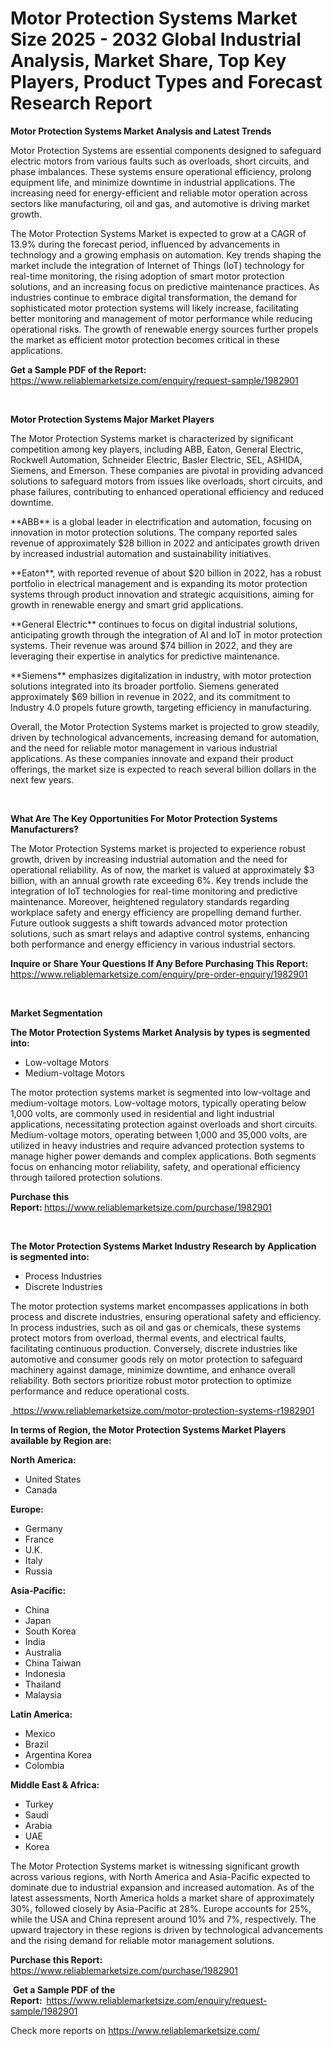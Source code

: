 <p><h1>Motor Protection Systems Market Size 2025 - 2032 Global Industrial Analysis, Market Share, Top Key Players, Product Types and Forecast Research Report</h1></p><p><strong>Motor Protection Systems Market Analysis and Latest Trends</strong></p>
<p><p>Motor Protection Systems are essential components designed to safeguard electric motors from various faults such as overloads, short circuits, and phase imbalances. These systems ensure operational efficiency, prolong equipment life, and minimize downtime in industrial applications. The increasing need for energy-efficient and reliable motor operation across sectors like manufacturing, oil and gas, and automotive is driving market growth.</p><p>The Motor Protection Systems Market is expected to grow at a CAGR of 13.9% during the forecast period, influenced by advancements in technology and a growing emphasis on automation. Key trends shaping the market include the integration of Internet of Things (IoT) technology for real-time monitoring, the rising adoption of smart motor protection solutions, and an increasing focus on predictive maintenance practices. As industries continue to embrace digital transformation, the demand for sophisticated motor protection systems will likely increase, facilitating better monitoring and management of motor performance while reducing operational risks. The growth of renewable energy sources further propels the market as efficient motor protection becomes critical in these applications.</p></p>
<p><strong>Get a Sample PDF of the Report:&nbsp;</strong> <a href="https://www.reliablemarketsize.com/enquiry/request-sample/1982901?utm_campaign=1901&utm_medium=2&utm_source=Github&utm_content=ia&utm_term=20022025&utm_id=motor-protection-systems">https://www.reliablemarketsize.com/enquiry/request-sample/1982901</a></p>
<p>&nbsp;</p>
<p><strong>Motor Protection Systems Major Market Players</strong></p>
<p><p>The Motor Protection Systems market is characterized by significant competition among key players, including ABB, Eaton, General Electric, Rockwell Automation, Schneider Electric, Basler Electric, SEL, ASHIDA, Siemens, and Emerson. These companies are pivotal in providing advanced solutions to safeguard motors from issues like overloads, short circuits, and phase failures, contributing to enhanced operational efficiency and reduced downtime.</p><p>**ABB** is a global leader in electrification and automation, focusing on innovation in motor protection solutions. The company reported sales revenue of approximately $28 billion in 2022 and anticipates growth driven by increased industrial automation and sustainability initiatives.</p><p>**Eaton**, with reported revenue of about $20 billion in 2022, has a robust portfolio in electrical management and is expanding its motor protection systems through product innovation and strategic acquisitions, aiming for growth in renewable energy and smart grid applications.</p><p>**General Electric** continues to focus on digital industrial solutions, anticipating growth through the integration of AI and IoT in motor protection systems. Their revenue was around $74 billion in 2022, and they are leveraging their expertise in analytics for predictive maintenance.</p><p>**Siemens** emphasizes digitalization in industry, with motor protection solutions integrated into its broader portfolio. Siemens generated approximately $69 billion in revenue in 2022, and its commitment to Industry 4.0 propels future growth, targeting efficiency in manufacturing.</p><p>Overall, the Motor Protection Systems market is projected to grow steadily, driven by technological advancements, increasing demand for automation, and the need for reliable motor management in various industrial applications. As these companies innovate and expand their product offerings, the market size is expected to reach several billion dollars in the next few years.</p></p>
<p>&nbsp;</p>
<p><strong>What Are The Key Opportunities For Motor Protection Systems Manufacturers?</strong></p>
<p><p>The Motor Protection Systems market is projected to experience robust growth, driven by increasing industrial automation and the need for operational reliability. As of now, the market is valued at approximately $3 billion, with an annual growth rate exceeding 6%. Key trends include the integration of IoT technologies for real-time monitoring and predictive maintenance. Moreover, heightened regulatory standards regarding workplace safety and energy efficiency are propelling demand further. Future outlook suggests a shift towards advanced motor protection solutions, such as smart relays and adaptive control systems, enhancing both performance and energy efficiency in various industrial sectors.</p></p>
<p><strong>Inquire or Share Your Questions If Any Before Purchasing This Report:</strong> <a href="https://www.reliablemarketsize.com/enquiry/pre-order-enquiry/1982901?utm_campaign=1901&utm_medium=2&utm_source=Github&utm_content=ia&utm_term=20022025&utm_id=motor-protection-systems">https://www.reliablemarketsize.com/enquiry/pre-order-enquiry/1982901</a></p>
<p>&nbsp;</p>
<p><strong>Market Segmentation</strong></p>
<p><strong>The Motor Protection Systems Market Analysis by types is segmented into:</strong></p>
<p><ul><li>Low-voltage Motors</li><li>Medium-voltage Motors</li></ul></p>
<p><p>The motor protection systems market is segmented into low-voltage and medium-voltage motors. Low-voltage motors, typically operating below 1,000 volts, are commonly used in residential and light industrial applications, necessitating protection against overloads and short circuits. Medium-voltage motors, operating between 1,000 and 35,000 volts, are utilized in heavy industries and require advanced protection systems to manage higher power demands and complex applications. Both segments focus on enhancing motor reliability, safety, and operational efficiency through tailored protection solutions.</p></p>
<p><strong>Purchase this Report:&nbsp;</strong><a href="https://www.reliablemarketsize.com/purchase/1982901?utm_campaign=1901&utm_medium=2&utm_source=Github&utm_content=ia&utm_term=20022025&utm_id=motor-protection-systems">https://www.reliablemarketsize.com/purchase/1982901</a></p>
<p>&nbsp;</p>
<p><strong>The Motor Protection Systems Market Industry Research by Application is segmented into:</strong></p>
<p><ul><li>Process Industries</li><li>Discrete Industries</li></ul></p>
<p><p>The motor protection systems market encompasses applications in both process and discrete industries, ensuring operational safety and efficiency. In process industries, such as oil and gas or chemicals, these systems protect motors from overload, thermal events, and electrical faults, facilitating continuous production. Conversely, discrete industries like automotive and consumer goods rely on motor protection to safeguard machinery against damage, minimize downtime, and enhance overall reliability. Both sectors prioritize robust motor protection to optimize performance and reduce operational costs.</p></p>
<p><a href="https://www.reliablemarketsize.com/motor-protection-systems-r1982901?utm_campaign=1901&utm_medium=2&utm_source=Github&utm_content=ia&utm_term=20022025&utm_id=motor-protection-systems">&nbsp;https://www.reliablemarketsize.com/motor-protection-systems-r1982901</a></p>
<p><strong>In terms of Region, the Motor Protection Systems Market Players available by Region are:</strong></p>
<p>
    <p> <strong> North America: </strong>
        <ul>
            <li>United States</li>
            <li>Canada</li>
        </ul>
        </p> 
    <p> <strong> Europe: </strong>
        <ul>
            <li>Germany</li>
            <li>France</li>
            <li>U.K.</li>
            <li>Italy</li>
            <li>Russia</li>
        </ul>
        </p> 
    <p> <strong> Asia-Pacific: </strong>
        <ul>
            <li>China</li>
            <li>Japan</li>
            <li>South Korea</li>
            <li>India</li>
            <li>Australia</li>
            <li>China Taiwan</li>
            <li>Indonesia</li>
            <li>Thailand</li>
            <li>Malaysia</li>
        </ul>
        </p> 
    <p> <strong> Latin America: </strong>
        <ul>
            <li>Mexico</li>
            <li>Brazil</li>
            <li>Argentina Korea</li>
            <li>Colombia</li>
        </ul>
        </p> 
    <p> <strong> Middle East & Africa: </strong>
        <ul>
            <li>Turkey</li>
            <li>Saudi</li>
            <li>Arabia</li>
            <li>UAE</li>
            <li>Korea</li>
        </ul>
    </p>
    </p>
<p><p>The Motor Protection Systems market is witnessing significant growth across various regions, with North America and Asia-Pacific expected to dominate due to industrial expansion and increased automation. As of the latest assessments, North America holds a market share of approximately 30%, followed closely by Asia-Pacific at 28%. Europe accounts for 25%, while the USA and China represent around 10% and 7%, respectively. The upward trajectory in these regions is driven by technological advancements and the rising demand for reliable motor management solutions.</p></p>
<p><strong>Purchase this Report: </strong><a href="https://www.reliablemarketsize.com/purchase/1982901?utm_campaign=1901&utm_medium=2&utm_source=Github&utm_content=ia&utm_term=20022025&utm_id=motor-protection-systems">https://www.reliablemarketsize.com/purchase/1982901</a></p>
<p>&nbsp;<strong>Get a Sample PDF of the Report:&nbsp;&nbsp;</strong><a href="https://www.reliablemarketsize.com/enquiry/request-sample/1982901?utm_campaign=1901&utm_medium=2&utm_source=Github&utm_content=ia&utm_term=20022025&utm_id=motor-protection-systems">https://www.reliablemarketsize.com/enquiry/request-sample/1982901</a></p>
<p><strong></strong></p>
<p>Check more reports on <a href="https://www.reliablemarketsize.com/?utm_campaign=1901&utm_medium=2&utm_source=Github&utm_content=ia&utm_term=20022025&utm_id=motor-protection-systems">https://www.reliablemarketsize.com/</a></p>